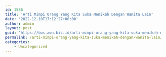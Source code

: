 ```yaml
---
id: 1586
title: 'Arti Mimpi Orang Yang Kita Suka Menikah Dengan Wanita Lain'
date: '2022-12-10T17:12:27+00:00'
author: admin
layout: post
guid: 'https://bos.awn.biz.id/arti-mimpi-orang-yang-kita-suka-menikah-dengan-wanita-lain/'
permalink: /arti-mimpi-orang-yang-kita-suka-menikah-dengan-wanita-lain/
categories:
    - Uncategorized
---
```


